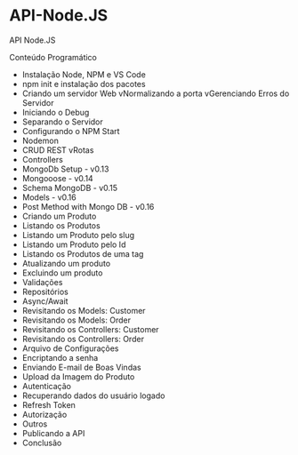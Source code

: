 # API-Node.JS
API Node.JS

Conteúdo Programático
- Instalação Node, NPM e VS Code
- npm init e instalação dos pacotes
- Criando um servidor Web
vNormalizando a porta
vGerenciando Erros do Servidor
- Iniciando o Debug
- Separando o Servidor
- Configurando o NPM Start
- Nodemon
- CRUD REST
vRotas
- Controllers
- MongoDb Setup - v0.13
- Mongooose - v0.14
- Schema MongoDB - v0.15
- Models - v0.16
- Post Method with Mongo DB - v0.16
- Criando um Produto
- Listando os Produtos
- Listando um Produto pelo slug
- Listando um Produto pelo Id
- Listando os Produtos de uma tag
- Atualizando um produto
- Excluindo um produto
- Validações
- Repositórios
- Async/Await
- Revisitando os Models: Customer
- Revisitando os Models: Order
- Revisitando os Controllers: Customer
- Revisitando os Controllers: Order
- Arquivo de Configurações
- Encriptando a senha
- Enviando E-mail de Boas Vindas
- Upload da Imagem do Produto
- Autenticação
- Recuperando dados do usuário logado
- Refresh Token
- Autorização
- Outros
- Publicando a API
- Conclusão
